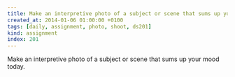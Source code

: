 ```yaml
---
title: Make an interpretive photo of a subject or scene that sums up your mood today.
created_at: 2014-01-06 01:00:00 +0100
tags: [daily, assignment, photo, shoot, ds201]
kind: assignment
index: 201
---
```


Make an interpretive photo of a subject or scene that sums up your mood today.
